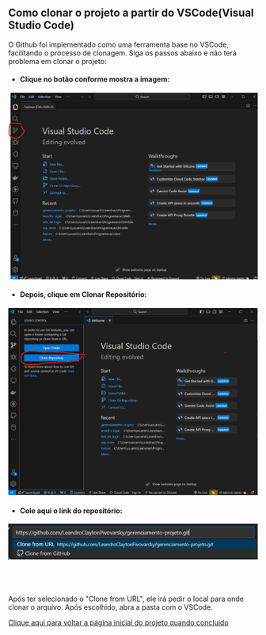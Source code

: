 <h2>Como clonar o projeto a partir do VSCode(Visual Studio Code)</h2>

O Github foi implementado como uma ferramenta base no VSCode, facilitando o processo de clonagem. Siga os passos abaixo e não terá problema em clonar o projeto:


- <h4>Clique no botão conforme mostra a imagem:</h4>


<div align=center>
    <img src = "./img/clonegitVSCode.png" width=800px>
</div>


- <h4>Depois, clique em Clonar Repositório:</h4>


<div align=center>
    <img src = "./img/clonegitVSCode1.png" width=800px>
</div>


- <h4>Cole aqui o link do repositório:</h4>


<div align=center>
    <img src = "./img/clonegitVSCode2.png" width=800px>
</div>
<br><br><br><br>
Após ter selecionado o "Clone from URL", ele irá pedir o local para onde clonar o arquivo. Após escolhido, abra a pasta com o VSCode.


<p><a href = "https://github.com/LeandroClaytonPivovarsky/gerenciamento-projeto">Clique aqui para voltar a página inicial do projeto quando concluido</a></p>
